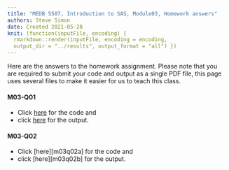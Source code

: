 ```yaml
---
title: "MEDB 5507, Introduction to SAS, Module03, Homework answers"
authors: Steve Simon
date: Created 2021-05-28
knit: (function(inputFile, encoding) {
  rmarkdown::render(inputFile, encoding = encoding,
  output_dir = "../results", output_format = "all") }) 
---
```


Here are the answers to the homework assignment. Please note that you are required to submit your code and output as a single PDF file, this page uses several files to make it easier for us to teach this class.

#### M03-Q01

+ Click [here][m03q01a] for the code and
+ click [here][m03q01b] for the output.

#### M03-Q02

+ Click [here][m03q02a] for the code and
+ click [here][m03q02b] for the output.

[m03q01a]: 
[m03q02a]: 
[m03q01b]: 
[m03q02b]: 
